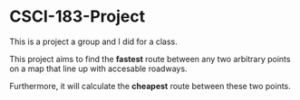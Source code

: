 # CSCI-183-Project
This is a project a group and I did for a class. 


This project aims to find the **fastest** route between any two arbitrary points on a map that line up with accesable roadways.

Furthermore, it will calculate the **cheapest** route between these two points.
